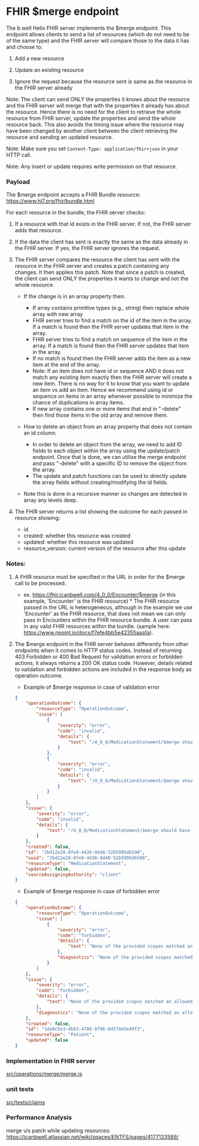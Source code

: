 # FHIR $merge endpoint

The b.well Helix FHIR server implements the $merge endpoint. This endpoint allows clients to send a list of resources (which do not need to be of the same type) and the FHIR server will compare those to the data it has and choose to:

1. Add a new resource
2. Update an existing resource

3. Ignore the request because the resource sent is same as the resource in the FHIR server already

Note: The client can send ONLY the properties it knows about the resource and the FHIR server will merge that with the properties it already has about the resource. Hence there is no need for the client to retrieve the whole resource from FHIR server, update the properties and send the whole resource back. This also avoids the timing issue where the resource may have been changed by another client between the client retrieving the resource and sending an updated resource.

Note: Make sure you set `Content-Type: application/fhir+json` in your HTTP call.

Note: Any insert or update requires write permission on that resource.

### Payload

The $merge endpoint accepts a FHIR Bundle resource: https://www.hl7.org/fhir/bundle.html

For each resource in the bundle, the FHIR server checks:

1. If a resource with that id exists in the FHIR server. If not, the FHIR server adds that resource.
2. If the data the client has sent is exactly the same as the data already in the FHIR server. If yes, the FHIR server ignores the request.
3. The FHIR server compares the resource the client has sent with the resource in the FHIR server and creates a patch containing any changes. It then applies this patch. Note that since a patch is created, the client can send ONLY the properties it wants to change and not the whole resource.

    - If the change is in an array property then:

        - If array contains primitive types (e.g., string) then replace whole array with new array
        - FHIR server tries to find a match on the id of the item in the array. If a match is found then the FHIR server updates that item in the array.
        - FHIR server tries to find a match on sequence of the item in the array. If a match is found then the FHIR server updates that item in the array.
        - If no match is found then the FHIR server adds the item as a new item at the end of the array.
        - Note: If an item does not have id or sequence AND it does not match any existing item exactly then the FHIR server will create a new item. There is no way for it to know that you want to update an item vs add an item. Hence we recommend using id or sequence on items in an array whenever possible to minimize the chance of duplications in array items.
        - If new array contains one or more items that end in "-delete" then find those items in the old array and remove them.

    - How to delete an object from an array property that does not contain an id column.

        - In order to delete an object from the array, we need to add ID fields to each object within the array using the update/patch endpoint. Once that is done, we can utilize the merge endpoint and pass "-delete" with a specific ID to remove the object from the array.
        - The update and patch functions can be used to directly update the array fields without creating/modifying the id fields.

    - Note this is done in a recursive manner so changes are detected in array any levels deep.

4. The FHIR server returns a list showing the outcome for each passed in resource showing:
    - id
    - created: whether this resource was created
    - updated: whether this resource was updated
    - resource_version: current version of the resource after this update

### Notes:

1. A FHIR resource must be specified in the URL in order for the $merge call to be processed.
    * ex. https://fhir.icanbwell.com/4_0_0/Encounter/$merge (in this example, 'Encounter' is the FHIR resource) \* The FHIR resource passed in the URL is heterogeneous, although in the example we use 'Encounter' as the FHIR resource, that does not mean we can only pass in Encounters within the FHIR resource bundle. A user can pass in any valid FHIR resources within the bundle. (sample here: https://www.npoint.io/docs/f7efe4bb5e42355aaa1a).

2. The $merge endpoint in the FHIR server behaves differently from other endpoints when it comes to HTTP status codes. Instead of returning 403 Forbidden or 400 Bad Request for validation errors or forbidden actions, it always returns a 200 OK status code. However, details related to validation and forbidden actions are included in the response body as operation outcome.
    * Example of $merge response in case of validation error
    ```json
    {
        "operationOutcome": {
            "resourceType": "OperationOutcome",
            "issue": [
                {
                    "severity": "error",
                    "code": "invalid",
                    "details": {
                        "text": "/4_0_0/MedicationStatement/$merge should have required property 'status' :{\"missingProperty\":\"status\"}: at position root"
                    }
                },
                {
                    "severity": "error",
                    "code": "invalid",
                    "details": {
                        "text": "/4_0_0/MedicationStatement/$merge should match exactly one schema in oneOf :{\"passingSchemas\":null}: at position root"
                    }
                }
            ]
        },
        "issue": {
            "severity": "error",
            "code": "invalid",
            "details": {
                "text": "/4_0_0/MedicationStatement/$merge should have required property 'status' :{\"missingProperty\":\"status\"}: at position root"
            }
        },
        "created": false,
        "id": "2bd12e28-0fe9-4436-9d40-52b5995db598",
        "uuid": "2bd12e28-0fe9-4436-9d40-52b5995db598",
        "resourceType": "MedicationStatement",
        "updated": false,
        "sourceAssigningAuthority": "client"
    }
    ```

    * Example of $merge response in case of forbidden error
    ```json
    {
        "operationOutcome": {
            "resourceType": "OperationOutcome",
            "issue": [
                {
                    "severity": "error",
                    "code": "forbidden",
                    "details": {
                        "text": "None of the provided scopes matched an allowed scope.: user test with scopes [patient/*.read] failed access check to [Patient.write]"
                    },
                    "diagnostics": "None of the provided scopes matched an allowed scope.: user test with scopes [patient/*.read] failed access check to [Patient.write]"
                }
            ]
        },
        "issue": {
            "severity": "error",
            "code": "forbidden",
            "details": {
                "text": "None of the provided scopes matched an allowed scope.: user test with scopes [patient/*.read] failed access check to [Patient.write]"
            },
            "diagnostics": "None of the provided scopes matched an allowed scope.: user test with scopes [patient/*.read] failed access check to [Patient.write]"
        },
        "created": false,
        "id": "3da9c5e3-db83-4788-8f06-6d574e5e49f3",
        "resourceType": "Patient",
        "updated": false
    }
    ```

### Implementation in FHIR server

[src/operations/merge/merge.js](src/operations/merge/merge.js)

### unit tests

[src/tests/claims](src/tests/claims)

### Performance Analysis

merge v/s patch while updating resources: https://icanbwell.atlassian.net/wiki/spaces/ENTFS/pages/4177133589/
